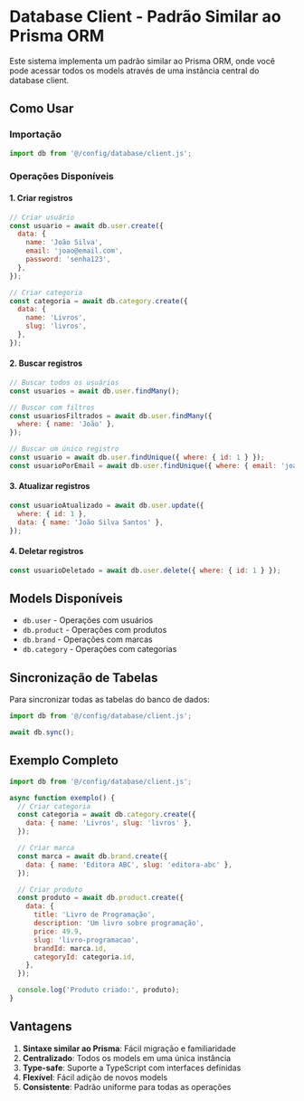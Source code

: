 # Database Client - Padrão Similar ao Prisma ORM

Este sistema implementa um padrão similar ao Prisma ORM, onde você pode acessar todos os models através de uma instância central do database client.

## Como Usar

### Importação

```javascript
import db from '@/config/database/client.js';
```

### Operações Disponíveis

#### 1. Criar registros

```javascript
// Criar usuário
const usuario = await db.user.create({
  data: {
    name: 'João Silva',
    email: 'joao@email.com',
    password: 'senha123',
  },
});

// Criar categoria
const categoria = await db.category.create({
  data: {
    name: 'Livros',
    slug: 'livros',
  },
});
```

#### 2. Buscar registros

```javascript
// Buscar todos os usuários
const usuarios = await db.user.findMany();

// Buscar com filtros
const usuariosFiltrados = await db.user.findMany({
  where: { name: 'João' },
});

// Buscar um único registro
const usuario = await db.user.findUnique({ where: { id: 1 } });
const usuarioPorEmail = await db.user.findUnique({ where: { email: 'joao@email.com' } });
```

#### 3. Atualizar registros

```javascript
const usuarioAtualizado = await db.user.update({
  where: { id: 1 },
  data: { name: 'João Silva Santos' },
});
```

#### 4. Deletar registros

```javascript
const usuarioDeletado = await db.user.delete({ where: { id: 1 } });
```

## Models Disponíveis

- `db.user` - Operações com usuários
- `db.product` - Operações com produtos
- `db.brand` - Operações com marcas
- `db.category` - Operações com categorias

## Sincronização de Tabelas

Para sincronizar todas as tabelas do banco de dados:

```javascript
import db from '@/config/database/client.js';

await db.sync();
```

## Exemplo Completo

```javascript
import db from '@/config/database/client.js';

async function exemplo() {
  // Criar categoria
  const categoria = await db.category.create({
    data: { name: 'Livros', slug: 'livros' },
  });

  // Criar marca
  const marca = await db.brand.create({
    data: { name: 'Editora ABC', slug: 'editora-abc' },
  });

  // Criar produto
  const produto = await db.product.create({
    data: {
      title: 'Livro de Programação',
      description: 'Um livro sobre programação',
      price: 49.9,
      slug: 'livro-programacao',
      brandId: marca.id,
      categoryId: categoria.id,
    },
  });

  console.log('Produto criado:', produto);
}
```

## Vantagens

1. **Sintaxe similar ao Prisma**: Fácil migração e familiaridade
2. **Centralizado**: Todos os models em uma única instância
3. **Type-safe**: Suporte a TypeScript com interfaces definidas
4. **Flexível**: Fácil adição de novos models
5. **Consistente**: Padrão uniforme para todas as operações
